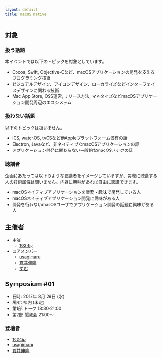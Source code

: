 ```yaml
---
layout: default
title: macOS native
---
```



## 対象

### 扱う話題

本イベントでは以下のトピックを対象としています。

- Cocoa, Swift, Objective-Cなど、macOSアプリケーションの開発を支えるプログラミング技術
- ビジュアルデザイン、アイコンデザイン、ローカライズなどインターフェイスデザインに関わる技術
- Mac App Store, OSS運営, リリース方法, マネタイズなどmacOSアプリケーション開発周辺のエコシステム


### 扱わない話題

以下のトピックは扱いません。

- iOS, watchOS, tvOSなど他Appleプラットフォーム固有の話
- Electron, Javaなど、非ネイティブなmacOSアプリケーションの話
- アプリケーション開発に関わらない一般的なmacOSハックの話


### 聴講者

企画にあたっては以下のような聴講者をイメージしていますが、実際に聴講する人の技術属性は問いません。内容に興味があれば自由に聴講できます。

- macOSネイティブアプリケーションを業務・趣味で開発している人
- macOSネイティブアプリケーション開発に興味がある人
- 開発を行わないmacOSユーザでアプリケーション開発の話題に興味がある人


## 主催者

- 主催
    - [1024jp](http://wolfrosch.com)
- コアメンバー
    - [usagimaru](https://interactionmania.com)
    - [貫井伸隆](http://nobtaka.com)
    - [ずむ](https://zumuya.com)



## Symposium #01

- 日時: 2018年 8月 29日 (水)
- 場所: 都内 (未定)
- 第1部 トーク 18:30-21:00
- 第2部 懇親会 21:00〜

### 登壇者

- [1024jp](http://wolfrosch.com)
- [usagimaru](https://interactionmania.com)
- [貫井伸隆](http://nobtaka.com)


